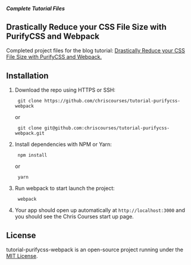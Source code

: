 ##### Complete Tutorial Files

## Drastically Reduce your CSS File Size with PurifyCSS and Webpack

Completed project files for the blog tutorial: [Drastically Reduce your CSS File Size with PurifyCSS and Webpack.](https://blog.christopherlis.com/purifycss-and-webpack/)

## Installation

1. Download the repo using HTTPS or SSH:

        git clone https://github.com/chriscourses/tutorial-purifycss-webpack

    or

        git clone git@github.com:chriscourses/tutorial-purifycss-webpack.git

2. Install dependencies with NPM or Yarn:

        npm install

    or

        yarn

3. Run webpack to start launch the project:

        webpack

4. Your app should open up automatically at `http://localhost:3000` and you should see the Chris Courses start up page.

## License

tutorial-purifycss-webpack is an open-source project running under the [MIT License](https://opensource.org/licenses/MIT).
